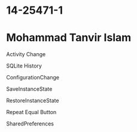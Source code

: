 # 14-25471-1
# Mohammad Tanvir Islam
Activity Change

SQLite History

ConfigurationChange

SaveInstanceState

RestoreInstanceState

Repeat Equal Button

SharedPreferences

					 
